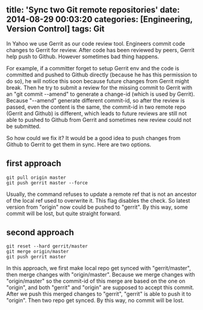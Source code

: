 title: 'Sync two Git remote repositories'
date: 2014-08-29 00:03:20
categories: [Engineering, Version Control]
tags: Git
---

In Yahoo we use Gerrit as our code review tool. Engineers commit code changes to Gerrit for review. After code has been reviewed by peers, Gerrit help push to Github. However sometimes bad thing happens. 

For example, if a committer forget to setup Gerrit env and the code is committed and pushed to Github directly (because he has this permission to do so), he will notice this soon because future changes from Gerrit might break. Then he try to submit a review for the missing commit to Gerrit with an "git commit --amend" to generate a change-id (which is used by Gerrit). Because "--amend" generate different commit-id, so after the review is passed, even the content is the same, the commit-id in two remote repo (Gerrit and Github) is different, which leads to future reviews are still not able to pushed to Github from Gerrit and sometimes new review could not be submitted. 

So how could we fix it? It would be a good idea to push changes from Github to Gerrit to get them in sync. Here are two options.

<!-- more -->

## first approach

```git
git pull origin master
git push gerrit master --force
```

Usually, the command refuses to update a remote ref that is not an ancestor of the local ref used to overwrite it. This flag disables the check. So latest version from "origin" now could be pushed to "gerrit". By this way, some commit will be lost, but quite straight forward.

## second approach

```
git reset --hard gerrit/master
git merge origin/master
git push gerrit master
```

In this approach, we first make local repo get synced with "gerrit/master", then merge changes with "origin/master". Because we merge changes with "origin/master" so the commit-id of this merge are based on the one on "origin", and both "gerrit" and "origin" are supposed to accept this commit. After we push this merged changes to "gerrit", "gerrit" is able to push it to "origin". Then two repo get synced. By this way, no commit will be lost.

